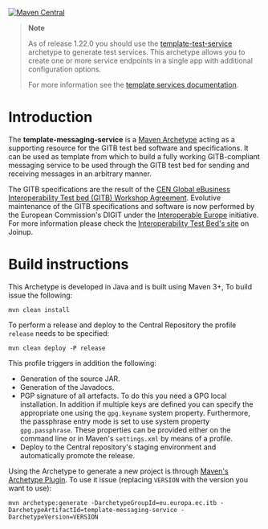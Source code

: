 [![Maven Central](https://img.shields.io/maven-central/v/eu.europa.ec.itb/gitb-types.svg?label=Maven%20Central)](https://search.maven.org/search?q=g:%22eu.europa.ec.itb%22%20AND%20a:%22template-messaging-service%22)

> **Note**  
> 
> As of release 1.22.0 you should use the [template-test-service](https://github.com/ISAITB/template-test-service) archetype
> to generate test services. This archetype allows you to create one or more service endpoints in a single app with additional
> configuration options.
> 
> For more information see the [template services documentation](https://www.itb.ec.europa.eu/docs/services/latest/templates/).

# Introduction

The **template-messaging-service** is a [Maven Archetype](https://maven.apache.org/guides/introduction/introduction-to-archetypes.html) 
acting as a supporting resource for the GITB test bed software and specifications. It can be used as template from which
to build a fully working GITB-compliant messaging service to be used through the GITB test bed for sending and receiving
messages in an arbitrary manner.

The GITB specifications are the result of the
[CEN Global eBusiness Interoperability Test bed (GITB) Workshop Agreement](http://www.cen.eu/work/areas/ict/ebusiness/pages/ws-gitb.aspx).
Evolutive maintenance of the GITB specifications and software is now performed by the European Commission's DIGIT under
the [Interoperable Europe](https://joinup.ec.europa.eu/interoperable-europe) initiative. For more information please
check the [Interoperability Test Bed's site](https://joinup.ec.europa.eu/solution/interoperability-test-bed/about) on Joinup.

# Build instructions

This Archetype is developed in Java and is built using Maven 3+, To build issue the following:

```
mvn clean install
```  

To perform a release and deploy to the Central Repository the profile `release` needs to be specified:

```
mvn clean deploy -P release
``` 

This profile triggers in addition the following:
* Generation of the source JAR.
* Generation of the Javadocs.
* PGP signature of all artefacts. To do this you need a GPG local installation. In addition if multiple keys are
  defined you can specify the appropriate one using the `gpg.keyname` system property. Furthermore, the passphrase 
  entry mode is set to use system property `gpg.passphrase`. These properties can be provided either on the command 
  line or in Maven's `settings.xml` by means of a profile.
* Deploy to the Central repository's staging environment and automatically promote the release.

Using the Archetype to generate a new project is through [Maven's Archetype Plugin](https://maven.apache.org/archetype/maven-archetype-plugin/index.html).
To use it issue (replacing `VERSION` with the version you want to use):

```
mvn archetype:generate -DarchetypeGroupId=eu.europa.ec.itb -DarchetypeArtifactId=template-messaging-service -DarchetypeVersion=VERSION
```
